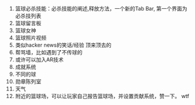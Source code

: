 1. 篮球必杀技能：必杀技能的阐述,释放方法，一个新的Tab Bar, 第一个界面为必杀技列表
2. 篮球留言板
3. 篮球女神
4. 篮球照片视频
5. 类似hacker news的笑话/经验 顶来顶去的
6. 帮骂墙，比如遇到了不传球的
7. 或许可以加入AR技术
8. 成就系统
9. 不同的球
10. 勋章陈列室
11. 天气
12.  附近的篮球场，可以让玩家自己报告篮球场，并设置贡献系统，赞一下。
wtf
